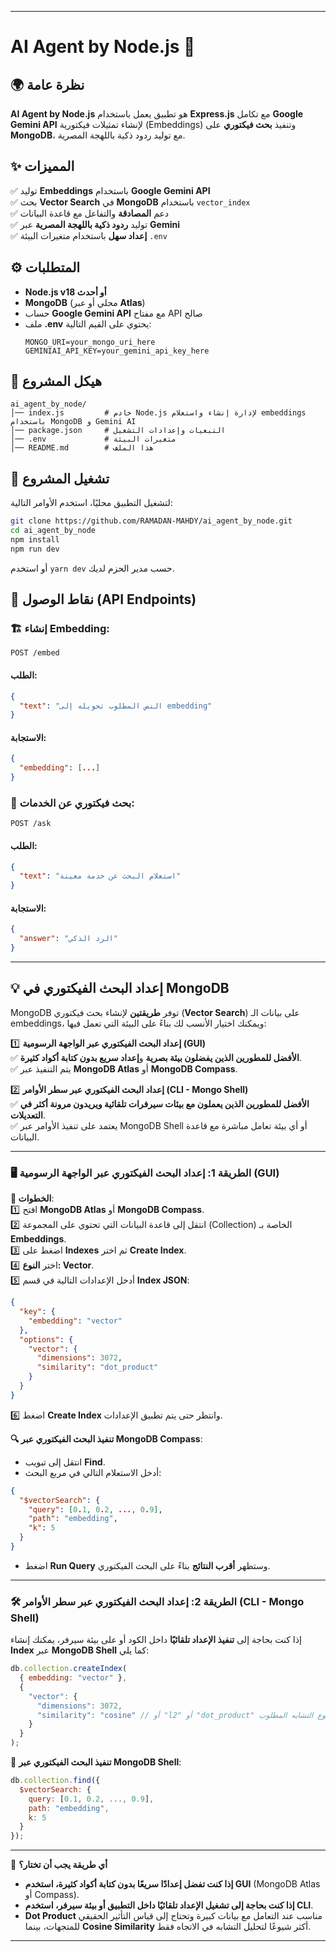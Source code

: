 ﻿
---

# AI Agent by Node.js 🚀

## 🌍 نظرة عامة

**AI Agent by Node.js** هو تطبيق يعمل باستخدام **Express.js** مع تكامل **Google Gemini API** لإنشاء تمثيلات فيكتورية (Embeddings) وتنفيذ **بحث فيكتوري** على **MongoDB**، مع توليد ردود ذكية باللهجة المصرية.

## ✨ المميزات

✅ توليد **Embeddings** باستخدام **Google Gemini API**  
✅ بحث **Vector Search** في **MongoDB** باستخدام `vector_index`  
✅ دعم **المصادقة** والتفاعل مع قاعدة البيانات  
✅ توليد **ردود ذكية باللهجة المصرية** عبر **Gemini**  
✅ **إعداد سهل** باستخدام متغيرات البيئة `.env`  

## ⚙️ المتطلبات

- **Node.js v18 أو أحدث**  
- **MongoDB** (محلي أو عبر **Atlas**)  
- حساب **Google Gemini API** مع مفتاح API صالح  
- ملف **.env** يحتوي على القيم التالية:
  ```plaintext
  MONGO_URI=your_mongo_uri_here
  GEMINIAI_API_KEY=your_gemini_api_key_here
  ```

## 📂 هيكل المشروع

```
ai_agent_by_node/
│── index.js         # خادم Node.js لإدارة إنشاء واستعلام embeddings باستخدام MongoDB و Gemini AI
│── package.json     # التبعيات وإعدادات التشغيل
│── .env             # متغيرات البيئة
│── README.md        # هذا الملف
```

## 🚀 تشغيل المشروع

لتشغيل التطبيق محليًا، استخدم الأوامر التالية:

```sh
git clone https://github.com/RAMADAN-MAHDY/ai_agent_by_node.git
cd ai_agent_by_node
npm install
npm run dev
```
أو استخدم `yarn dev` حسب مدير الحزم لديك.

## 🔗 نقاط الوصول (API Endpoints)

### 🏗️ إنشاء Embedding:
```http
POST /embed
```
#### الطلب:
```json
{
  "text": "النص المطلوب تحويله إلى embedding"
}
```
#### الاستجابة:
```json
{
  "embedding": [...]
}
```

### 🔎 بحث فيكتوري عن الخدمات:
```http
POST /ask
```
#### الطلب:
```json
{
  "text": "استعلام البحث عن خدمة معينة"
}
```
#### الاستجابة:
```json
{
  "answer": "الرد الذكي"
}
```

---

## 💡 إعداد البحث الفيكتوري في MongoDB

MongoDB توفر **طريقتين** لإنشاء بحث فيكتوري (**Vector Search**) على بيانات الـ embeddings، ويمكنك اختيار الأنسب لك بناءً على البيئة التي تعمل فيها:

1️⃣ **إعداد البحث الفيكتوري عبر الواجهة الرسومية (GUI)**  
✅ **الأفضل للمطورين الذين يفضلون بيئة بصرية** و**إعداد سريع بدون كتابة أكواد كثيرة**.  
✅ يتم التنفيذ عبر **MongoDB Atlas** أو **MongoDB Compass**.  

2️⃣ **إعداد البحث الفيكتوري عبر سطر الأوامر (CLI - Mongo Shell)**  
✅ **الأفضل للمطورين الذين يعملون مع بيئات سيرفرات تلقائية ويريدون مرونة أكثر في التعديلات**.  
✅ يعتمد على تنفيذ الأوامر عبر MongoDB Shell أو أي بيئة تعامل مباشرة مع قاعدة البيانات.

---

### 🖥️ **الطريقة 1: إعداد البحث الفيكتوري عبر الواجهة الرسومية (GUI)**  

**🔹 الخطوات**:  
1️⃣ افتح **MongoDB Atlas** أو **MongoDB Compass**.  
2️⃣ انتقل إلى قاعدة البيانات التي تحتوي على المجموعة (Collection) الخاصة بـ **Embeddings**.  
3️⃣ اضغط على **Indexes** ثم اختر **Create Index**.  
4️⃣ اختر **النوع: Vector**.  
5️⃣ أدخل الإعدادات التالية في قسم **Index JSON**:  

```json
{
  "key": {
    "embedding": "vector"
  },
  "options": {
    "vector": {
      "dimensions": 3072,
      "similarity": "dot_product"
    }
  }
}
```

6️⃣ اضغط **Create Index** وانتظر حتى يتم تطبيق الإعدادات.  

**🔍 تنفيذ البحث الفيكتوري عبر MongoDB Compass**:  
- انتقل إلى تبويب **Find**.  
- أدخل الاستعلام التالي في مربع البحث:  

```json
{
  "$vectorSearch": {
    "query": [0.1, 0.2, ..., 0.9],  
    "path": "embedding",
    "k": 5 
  }
}
```

- اضغط **Run Query** وستظهر **أقرب النتائج** بناءً على البحث الفيكتوري.  

---

### 🛠 **الطريقة 2: إعداد البحث الفيكتوري عبر سطر الأوامر (CLI - Mongo Shell)**  

إذا كنت بحاجة إلى **تنفيذ الإعداد تلقائيًا** داخل الكود أو على بيئة سيرفر، يمكنك إنشاء **Index** عبر **MongoDB Shell** كما يلي:

```js
db.collection.createIndex(
  { embedding: "vector" },
  {
    "vector": {
      "dimensions": 3072,
      "similarity": "cosine" // أو "l2" أو "dot_product" حسب نوع التشابه المطلوب
    }
  }
);
```

🔎 **تنفيذ البحث الفيكتوري عبر MongoDB Shell**:  
```js
db.collection.find({
  $vectorSearch: {
    query: [0.1, 0.2, ..., 0.9],  
    path: "embedding",
    k: 5 
  }
});
```

---

📌 **أي طريقة يجب أن تختار؟**  
- **إذا كنت تفضل إعدادًا سريعًا بدون كتابة أكواد كثيرة، استخدم GUI** (MongoDB Atlas أو Compass).  
- **إذا كنت بحاجة إلى تشغيل الإعداد تلقائيًا داخل التطبيق أو بيئة سيرفر، استخدم CLI**.  
- **Dot Product** مناسب عند التعامل مع بيانات كبيرة وتحتاج إلى قياس التأثير الحقيقي للمتجهات، بينما **Cosine Similarity** أكثر شيوعًا لتحليل التشابه في الاتجاه فقط.  

---


